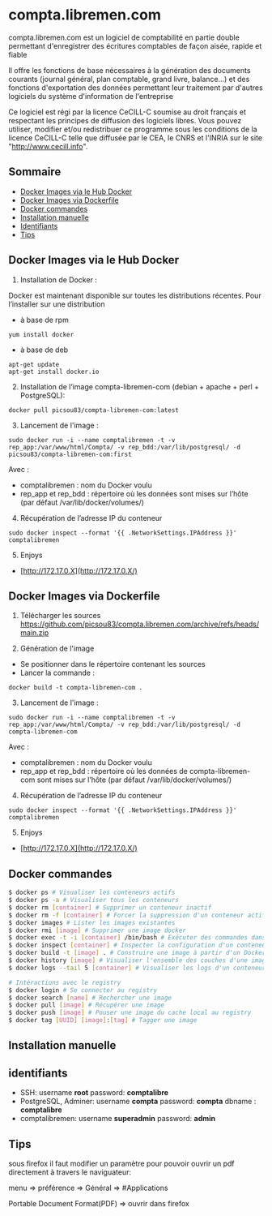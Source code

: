 # compta.libremen.com 

compta.libremen.com est un logiciel de comptabilité en partie double permettant d'enregistrer des écritures comptables de façon aisée, rapide et fiable

Il offre les fonctions de base nécessaires à la génération des documents courants (journal général, plan comptable, grand livre, balance...) et des fonctions d'exportation des données permettant leur traitement par d'autres logiciels du système d'information de l'entreprise

Ce logiciel est régi par la licence CeCILL-C soumise au droit français et respectant les principes de diffusion des logiciels libres. Vous pouvez utiliser, modifier et/ou redistribuer ce programme sous les conditions de la licence CeCILL-C telle que diffusée par le CEA, le CNRS et l'INRIA sur le site "http://www.cecill.info".

## Sommaire

- [Docker Images via le Hub Docker](#docker-images-via-le-hub-docker)
- [Docker Images via Dockerfile](#docker-images-via-Dockerfile)
- [Docker commandes](#docker-commandes)
- [Installation manuelle](#Installation-manuelle)
- [Identifiants](#identifiants)
- [Tips](#tips)

## Docker Images via le Hub Docker

1) Installation de Docker :

Docker est maintenant disponible sur toutes les distributions récentes. Pour l’installer sur une distribution
- à base de rpm
```
yum install docker
```
- à base de deb
```
apt-get update
apt-get install docker.io
```

2) Installation de l’image compta-libremen-com (debian + apache + perl + PostgreSQL):
```
docker pull picsou83/compta-libremen-com:latest
```

3) Lancement de l'image :
```
sudo docker run -i --name comptalibremen -t -v rep_app:/var/www/html/Compta/ -v rep_bdd:/var/lib/postgresql/ -d picsou83/compta-libremen-com:first
```
Avec :
- comptalibremen : nom du Docker voulu
- rep_app et rep_bdd : répertoire où les données sont mises sur l’hôte (par défaut /var/lib/docker/volumes/)

4) Récupération de l’adresse IP du conteneur
```
sudo docker inspect --format '{{ .NetworkSettings.IPAddress }}' comptalibremen
```

5) Enjoys

* [http://172.17.0.X](http://172.17.0.X/)

## Docker Images via Dockerfile

1)  Télécharger les sources
https://github.com/picsou83/compta.libremen.com/archive/refs/heads/main.zip

2) Génération de l'image
- Se positionner dans le répertoire contenant les sources
- Lancer la commande :
```
docker build -t compta-libremen-com .
```
3) Lancement de l'image :
```
sudo docker run -i --name comptalibremen -t -v rep_app:/var/www/html/Compta/ -v rep_bdd:/var/lib/postgresql/ -d compta-libremen-com
```
Avec :

- comptalibremen : nom du Docker voulu
- rep_app et rep_bdd : répertoire où les données de compta-libremen-com sont mises sur l’hôte (par défaut /var/lib/docker/volumes/)

4) Récupération de l’adresse IP du conteneur
```
sudo docker inspect --format '{{ .NetworkSettings.IPAddress }}' comptalibremen
```

5) Enjoys

* [http://172.17.0.X](http://172.17.0.X/)


## Docker commandes
```sh
$ docker ps # Visualiser les conteneurs actifs
$ docker ps -a # Visualiser tous les conteneurs
$ docker rm [container] # Supprimer un conteneur inactif
$ docker rm -f [container] # Forcer la suppression d'un conteneur actif
$ docker images # Lister les images existantes
$ docker rmi [image] # Supprimer une image docker
$ docker exec -t -i [container] /bin/bash # Exécuter des commandes dans un conteneur actif
$ docker inspect [container] # Inspecter la configuration d'un conteneur
$ docker build -t [image] . # Construire une image à partir d'un Dockerfile
$ docker history [image] # Visualiser l'ensemble des couches d'une image
$ docker logs --tail 5 [container] # Visualiser les logs d'un conteneur (les 5 dernières lignes)

# Intéractions avec le registry
$ docker login # Se connecter au registry
$ docker search [name] # Rechercher une image
$ docker pull [image] # Récupérer une image
$ docker push [image] # Pouser une image du cache local au registry
$ docker tag [UUID] [image]:[tag] # Tagger une image
```


## Installation manuelle

## identifiants

-  SSH: username **root** password: **comptalibre**
-  PostgreSQL, Adminer: username **compta** password: **compta** dbname : **comptalibre** 
-  comptalibremen: username **superadmin** password: **admin**

## Tips

sous firefox il faut modifier un paramètre pour pouvoir ouvrir un pdf directement à travers le naviguateur:

menu => préférence => Général => #Applications

Portable Document Format(PDF) => ouvrir dans firefox



